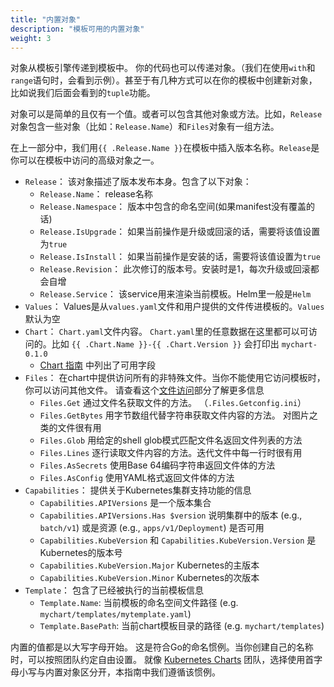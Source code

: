 ```yaml
---
title: "内置对象"
description: "模板可用的内置对象"
weight: 3
---
```


对象从模板引擎传递到模板中。 你的代码也可以传递对象。（我们在使用`with`和`range`语句时，会看到示例）。甚至于有几种方式可以在你的模板中创建新对象，比如说我们后面会看到的`tuple`功能。

对象可以是简单的且仅有一个值。或者可以包含其他对象或方法。比如，`Release`对象包含一些对象（比如：`Release.Name`）和`Files`对象有一组方法。

在上一部分中，我们用`{{ .Release.Name }}`在模板中插入版本名称。`Release`是你可以在模板中访问的高级对象之一。 

- `Release`： 该对象描述了版本发布本身。包含了以下对象：
  - `Release.Name`： release名称
  - `Release.Namespace`： 版本中包含的命名空间(如果manifest没有覆盖的话)
  - `Release.IsUpgrade`： 如果当前操作是升级或回滚的话，需要将该值设置为`true`
  - `Release.IsInstall`： 如果当前操作是安装的话，需要将该值设置为`true`
  - `Release.Revision`： 此次修订的版本号。安装时是1，每次升级或回滚都会自增
  - `Release.Service`： 该service用来渲染当前模板。Helm里一般是`Helm`
- `Values`： Values是从`values.yaml`文件和用户提供的文件传进模板的。`Values`默认为空
- `Chart`： `Chart.yaml`文件内容。 `Chart.yaml`里的任意数据在这里都可以可访问的。比如
`{{ .Chart.Name }}-{{ .Chart.Version }}` 会打印出 `mychart-0.1.0`
  - [Chart 指南](https://helm.sh/zh/docs/topics/charts#Chart-yaml-文件) 中列出了可用字段
- `Files`： 在chart中提供访问所有的非特殊文件。当你不能使用它访问模板时，你可以访问其他文件。
请查看这个[文件访问](https://helm.sh/zh/docs/chart_template_guide/accessing_files)部分了解更多信息
  - `Files.Get` 通过文件名获取文件的方法。 （`.Files.Getconfig.ini`）
  - `Files.GetBytes` 用字节数组代替字符串获取文件内容的方法。 对图片之类的文件很有用
  - `Files.Glob` 用给定的shell glob模式匹配文件名返回文件列表的方法
  - `Files.Lines` 逐行读取文件内容的方法。迭代文件中每一行时很有用
  - `Files.AsSecrets` 使用Base 64编码字符串返回文件体的方法
  - `Files.AsConfig` 使用YAML格式返回文件体的方法
- `Capabilities`： 提供关于Kubernetes集群支持功能的信息
  - `Capabilities.APIVersions` 是一个版本集合
  - `Capabilities.APIVersions.Has $version` 说明集群中的版本 (e.g.,
    `batch/v1`) 或是资源 (e.g., `apps/v1/Deployment`) 是否可用
  - `Capabilities.KubeVersion` 和 `Capabilities.KubeVersion.Version` 是Kubernetes的版本号
  - `Capabilities.KubeVersion.Major` Kubernetes的主版本
  - `Capabilities.KubeVersion.Minor` Kubernetes的次版本
- `Template`： 包含了已经被执行的当前模板信息
  - `Template.Name`: 当前模板的命名空间文件路径 (e.g. `mychart/templates/mytemplate.yaml`)
  - `Template.BasePath`: 当前chart模板目录的路径 (e.g. `mychart/templates`)

内置的值都是以大写字母开始。 这是符合Go的命名惯例。当你创建自己的名称时，可以按照团队约定自由设置。
就像 [Kubernetes Charts](https://github.com/helm/charts) 团队，选择使用首字母小写与内置对象区分开，本指南中我们遵循该惯例。
